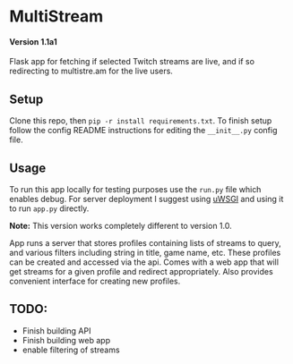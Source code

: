 # MultiStream

#### Version 1.1a1

Flask app for fetching if selected Twitch streams are live, and if so redirecting to multistre.am for the live users.

## Setup

Clone this repo, then `pip -r install requirements.txt`. To finish setup follow the config README instructions for 
editing the `__init__.py` config file.

## Usage

To run this app locally for testing purposes use the `run.py` file which enables debug. For server deployment I suggest
using [uWSGI](http://uwsgi-docs.readthedocs.io/en/latest/) and using it to run `app.py` directly.

<b>Note:</b> This version works completely different to version 1.0.
 
App runs a server that stores profiles containing lists of streams to query, and various filters including string
in title, game name, etc. These profiles can be created and accessed via the api. Comes with a web app that will get
streams for a given profile and redirect appropriately. Also provides convenient interface for creating new profiles.

## TODO:

 * Finish building API
 * Finish building web app
 * enable filtering of streams